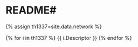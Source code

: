 # README#
{% assign th1337=site.data.network %}

{% for i in th1337 %}
  {{ i.Descriptor }}
{% endfor %}
